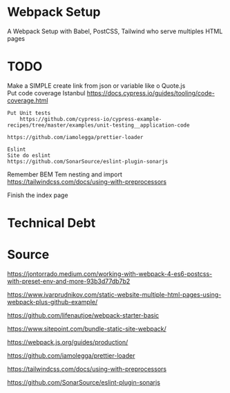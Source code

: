 # Webpack Setup
A Webpack Setup with Babel, PostCSS, Tailwind who serve multiples HTML pages  

# TODO

Make a SIMPLE create link from json or variable like o Quote.js  
    Put code coverage 
        Istanbul
        https://docs.cypress.io/guides/tooling/code-coverage.html

    Put Unit tests 
        https://github.com/cypress-io/cypress-example-recipes/tree/master/examples/unit-testing__application-code

    https://github.com/iamolegga/prettier-loader

    Eslint 
    Site do eslint 
    https://github.com/SonarSource/eslint-plugin-sonarjs

Remember BEM
	Tem nesting and import 
	https://tailwindcss.com/docs/using-with-preprocessors

Finish the index page

# Technical Debt 
	
# Source 
https://jontorrado.medium.com/working-with-webpack-4-es6-postcss-with-preset-env-and-more-93b3d77db7b2

https://www.ivarprudnikov.com/static-website-multiple-html-pages-using-webpack-plus-github-example/

https://github.com/lifenautjoe/webpack-starter-basic

https://www.sitepoint.com/bundle-static-site-webpack/

https://webpack.js.org/guides/production/

https://github.com/iamolegga/prettier-loader

https://tailwindcss.com/docs/using-with-preprocessors

https://github.com/SonarSource/eslint-plugin-sonarjs